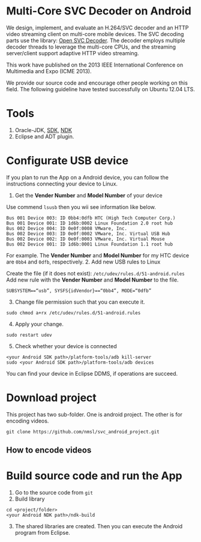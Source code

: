 Multi-Core SVC Decoder on Android
==============

We design, implement, and evaluate an H.264/SVC decoder and an HTTP video streaming client on multi-core mobile devices.
The SVC decoding parts use the library: [Open SVC Decoder](http://sourceforge.net/projects/opensvcdecoder/).
The decoder employs multiple decoder threads to leverage the multi-core CPUs, and the streaming server/client support adaptive HTTP video streaming.

This work have published on the 2013 IEEE International Conference on Multimedia and Expo (ICME 2013).

We provide our source code and encourage other people working on this field.
The following guideline have tested successfully on Ubuntu 12.04 LTS.

# Tools
1. Oracle-JDK, [SDK](http://developer.android.com/sdk/index.html), [NDK](http://developer.android.com/tools/sdk/ndk/index.html)
2. Eclipse and ADT plugin.

# Configurate USB device
If you plan to run the App on a Android device, you can follow the instructions connecting your device to Linux. 

1. Get the **Vender Number** and **Model Number** of your device

  Use commend `lsusb` then you wii see information like below. 
  
  ````
  Bus 001 Device 003: ID 0bb4:0dfb HTC (High Tech Computer Corp.) 
  Bus 001 Device 001: ID 1d6b:0002 Linux Foundation 2.0 root hub
  Bus 002 Device 004: ID 0e0f:0008 VMware, Inc. 
  Bus 002 Device 003: ID 0e0f:0002 VMware, Inc. Virtual USB Hub
  Bus 002 Device 002: ID 0e0f:0003 VMware, Inc. Virtual Mouse
  Bus 002 Device 001: ID 1d6b:0001 Linux Foundation 1.1 root hub
  ````
  For example. The **Vender Number** and **Model Number** for my HTC device are `0bb4` and `0dfb`, respectively.
2. Add new USB rules to Linux 

  Create the file (if it does not exist): `/etc/udev/rules.d/51-android.rules`
  Add new rule with the **Vender Number** and **Model Number** to the file.
  ````
  SUBSYSTEM==“usb”, SYSFS{idVendor}==“0bb4”, MODE=“0dfb”
  ````
3. Change file permission such that you can execute it.

  ````
  sudo chmod a+rx /etc/udev/rules.d/51-android.rules
  ````
4. Apply your change.

  ````
  sudo restart udev
  ````
5. Check whether your device is connected

  ````
  <your Android SDK path>/platform-tools/adb kill-server 
  sudo <your Android SDK path>/platform-tools/adb devices
  ````
  You can find your device in Eclipse DDMS, if operations are succeed.
  
# Download project
This project has two sub-folder. One is android project. The other is for encoding videos.

`git clone https://github.com/nmsl/svc_android_project.git`

## How to encode videos

  
# Build source code and run the App
1. Go to the source code from `git`
2. Build library

  ````
  cd <project/folder>
  <your Android NDK path>/ndk-build 
  ````
3. The shared libraries are created. Then you can execute the Android program from Eclipse.

